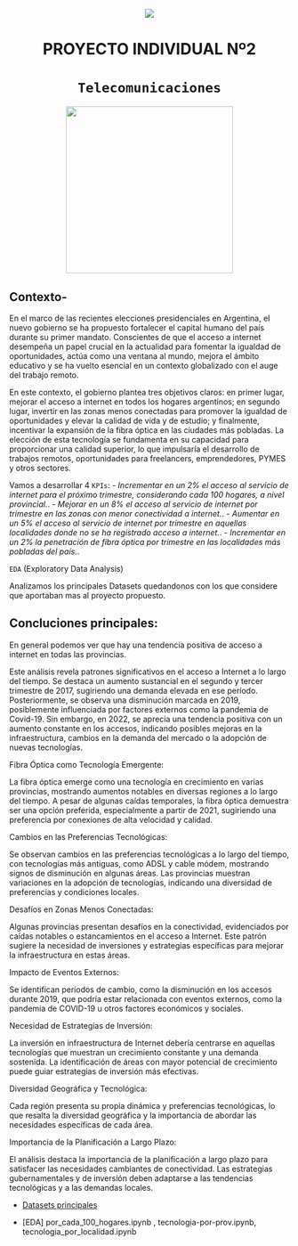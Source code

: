 <p align='center'>
<img src ="https://d31uz8lwfmyn8g.cloudfront.net/Assets/logo-henry-white-lg.png">
<p>

<h1 align='center'>
 <b>PROYECTO INDIVIDUAL Nº2</b>
</h1>
 
# <h1 align="center">**`Telecomunicaciones`**</h1>


<p align='center'>
<img src="https://newses.cgtn.com/n/BfJIA-CAA-HAA/BceGDAA.jpg"  height=300>
<p>

## **Contexto-**



En el marco de las recientes elecciones presidenciales en Argentina, el nuevo gobierno se ha propuesto fortalecer el capital humano del país durante su primer mandato. Conscientes de que el acceso a internet desempeña un papel crucial en la actualidad para fomentar la igualdad de oportunidades, actúa como una ventana al mundo, mejora el ámbito educativo y se ha vuelto esencial en un contexto globalizado con el auge del trabajo remoto.

En este contexto, el gobierno plantea tres objetivos claros: en primer lugar, mejorar el acceso a internet en todos los hogares argentinos; en segundo lugar, invertir en las zonas menos conectadas para promover la igualdad de oportunidades y elevar la calidad de vida y de estudio; y finalmente, incentivar la expansión de la fibra óptica en las ciudades más pobladas. La elección de esta tecnología se fundamenta en su capacidad para proporcionar una calidad superior, lo que impulsaría el desarrollo de trabajos remotos, oportunidades para freelancers, emprendedores, PYMES y otros sectores.

Vamos a desarrollar 4 `KPIs`:
    - *Incrementar en un 2% el acceso al servicio de internet para el próximo trimestre, considerando cada 100 hogares, a nivel provincial.*.
    - *Mejorar en un 8% el acceso al servicio de internet por trimestre en las zonas con menor conectividad a internet.*.
    - *Aumentar en un 5% el acceso al servicio de internet por trimestre en aquellas localidades donde no se ha registrado acceso a internet.*.
    - *Incrementar en un 2% la penetración de fibra óptica por trimestre en las localidades más pobladas del país.*.


`EDA` (Exploratory Data Analysis)

Analizamos los principales Datasets quedandonos con los que considere que aportaban mas al proyecto propuesto.

## **Concluciones principales:**
En general podemos ver que hay una tendencia positiva de acceso a internet en todas las provincias.

Este análisis revela patrones significativos en el acceso a Internet a lo largo del tiempo. Se destaca un aumento sustancial en el segundo y tercer trimestre de 2017, sugiriendo una demanda elevada en ese período. Posteriormente, se observa una disminución marcada en 2019, posiblemente influenciada por factores externos como la pandemia de Covid-19. Sin embargo, en 2022, se aprecia una tendencia positiva con un aumento constante en los accesos, indicando posibles mejoras en la infraestructura, cambios en la demanda del mercado o la adopción de nuevas tecnologías.

Fibra Óptica como Tecnología Emergente:

La fibra óptica emerge como una tecnología en crecimiento en varias provincias, mostrando aumentos notables en diversas regiones a lo largo del tiempo.
A pesar de algunas caídas temporales, la fibra óptica demuestra ser una opción preferida, especialmente a partir de 2021, sugiriendo una preferencia por conexiones de alta velocidad y calidad.

Cambios en las Preferencias Tecnológicas:

Se observan cambios en las preferencias tecnológicas a lo largo del tiempo, con tecnologías más antiguas, como ADSL y cable módem, mostrando signos de disminución en algunas áreas.
Las provincias muestran variaciones en la adopción de tecnologías, indicando una diversidad de preferencias y condiciones locales.

Desafíos en Zonas Menos Conectadas:

Algunas provincias presentan desafíos en la conectividad, evidenciados por caídas notables o estancamientos en el acceso a Internet. Este patrón sugiere la necesidad de inversiones y estrategias específicas para mejorar la infraestructura en estas áreas.

Impacto de Eventos Externos:

Se identifican períodos de cambio, como la disminución en los accesos durante 2019, que podría estar relacionada con eventos externos, como la pandemia de COVID-19 u otros factores económicos y sociales.

Necesidad de Estrategias de Inversión:

La inversión en infraestructura de Internet debería centrarse en aquellas tecnologías que muestran un crecimiento constante y una demanda sostenida. La identificación de áreas con mayor potencial de crecimiento puede guiar estrategias de inversión más efectivas.

Diversidad Geográfica y Tecnológica:

Cada región presenta su propia dinámica y preferencias tecnológicas, lo que resalta la diversidad geográfica y la importancia de abordar las necesidades específicas de cada área.

Importancia de la Planificación a Largo Plazo:

El análisis destaca la importancia de la planificación a largo plazo para satisfacer las necesidades cambiantes de conectividad. Las estrategias gubernamentales y de inversión deben adaptarse a las tendencias tecnológicas y a las demandas locales.

- [Datasets principales](https://datosabiertos.enacom.gob.ar/dashboards/20000/acceso-a-internet/)

- [EDA] por_cada_100_hogares.ipynb , tecnologia-por-prov.ipynb, tecnologia_por_localidad.ipynb


